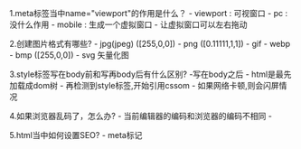 1.meta标签当中name="viewport"的作用是什么？
    - viewport : 可视窗口
    - pc : 没什么作用
    - mobile : 生成一个虚拟窗口
        - 让虚拟窗口可以左右拖动

2.创建图片格式有哪些?
    - jpg(jpeg) ([255,0,0])
    - png      ([0.11111,1,1])
    - gif 
    - webp
    - bmp      ([255,0,0])
    - svg      矢量化图

3.style标签写在body前和写再body后有什么区别?
    -写在body之后
    - html是最先加载成dom树
    - 再检测到style标签,开始引用cssom
    - 如果网络卡顿,则会闪屏情况

4.如果浏览器乱码了，怎么办?
    - 当前编辑器的编码和浏览器的编码不相同
    - <meat charset="UTF-8">

5.html当中如何设置SEO?
    - meta标记
